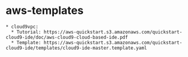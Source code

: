 # aws-templates

    * cloud9vpc:
      * Tutorial: https://aws-quickstart.s3.amazonaws.com/quickstart-cloud9-ide/doc/aws-cloud9-cloud-based-ide.pdf 
      * Template: https://aws-quickstart.s3.amazonaws.com/quickstart-cloud9-ide/templates/cloud9-ide-master.template.yaml